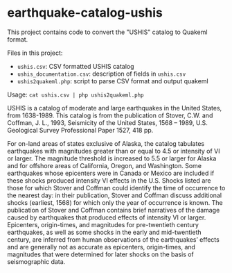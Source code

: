 earthquake-catalog-ushis
========================

This project contains code to convert the "USHIS" catalog to Quakeml format.

Files in this project:
- ```ushis.csv```: CSV formatted USHIS catalog
- ```ushis_documentation.csv```: description of fields in ```ushis.csv```
- ```ushis2quakeml.php```: script to parse CSV format and output quakeml

Usage:
```cat ushis.csv | php ushis2quakeml.php```


USHIS is a catalog of moderate and large earthquakes in the United States, from
1638-1989.  This catalog is from the publication of Stover, C.W. and Coffman,
J. L., 1993, Seismicity of the United States, 1568 – 1989, U.S. Geological
Survey Professional Paper 1527, 418 pp.

For on-land areas of states exclusive of Alaska, the catalog tabulates
earthquakes with magnitudes greater than or equal to 4.5 or intensity of VI or
larger. The magnitude threshold is increased to 5.5 or larger for Alaska and
for offshore areas of California, Oregon, and Washington. Some earthquakes
whose epicenters were in Canada or Mexico are included if these shocks produced
intensity VI effects in the U.S. Shocks listed are those for which Stover and
Coffman could identify the time of occurrence to the nearest day: in their
publication, Stover and Coffman discuss additional shocks (earliest, 1568) for
which only the year of occurrence is known. The publication of Stover and
Coffman contains brief narratives of the damage caused by earthquakes that
produced effects of intensity VI or larger. Epicenters, origin-times, and
magnitudes for pre-twentieth century earthquakes, as well as some shocks in the
early and mid-twentieth century, are inferred from human observations of the
earthquakes’ effects and are generally not as accurate as epicenters,
origin-times, and magnitudes that were determined for later shocks on the basis
of seismographic data.
